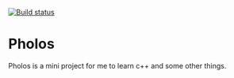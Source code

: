 [![Build status](https://ci.appveyor.com/api/projects/status/b26f385p4bxt6vbx?svg=true)](https://ci.appveyor.com/project/wegomes/pholos)

# Pholos

Pholos is a mini project for me to learn c++ and some other things.
